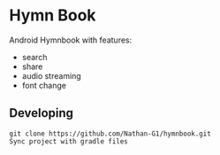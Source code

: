 
# Hymn Book

Android Hymnbook with features:

- search
- share
- audio streaming
- font change

## Developing

```
git clone https://github.com/Nathan-G1/hymnbook.git
Sync project with gradle files
```